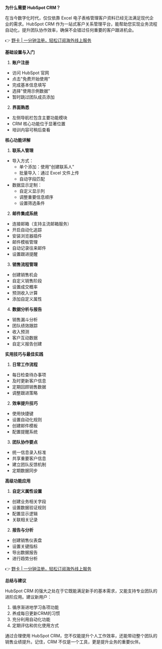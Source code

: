 **为什么需要 HubSpot CRM？**

在当今数字化时代，仅仅依靠 Excel 电子表格管理客户资料已经无法满足现代企业的需求。HubSpot CRM 作为一站式客户关系管理平台，能帮助您实现业务流程自动化，提升团队协作效率，确保不会错过任何重要的客户跟进机会。

👉 [野卡 | 一分钟注册，轻松订阅海外线上服务](https://bit.ly/bewildcard)

**基础设置与入门**

1. **账户注册**
- 访问 HubSpot 官网
- 点击"免费开始使用"
- 完成基本信息填写
- 选择"使用示例数据"
- 暂时跳过团队成员添加

2. **界面熟悉**
- 左侧导航栏包含主要功能模块
- CRM 核心功能位于显著位置
- 培训内容可稍后查看

**核心功能详解**

1. **联系人管理**
- 导入方式：
  * 单个添加：使用"创建联系人"
  * 批量导入：通过 Excel 文件上传
  * 自动字段匹配
- 数据显示定制：
  * 自定义显示列
  * 调整重要信息顺序
  * 设置筛选条件

2. **邮件集成系统**
- 连接邮箱（支持主流邮箱服务）
- 开启自动化追踪
- 安装浏览器插件
- 邮件模板管理
- 自动记录往来邮件
- 设置跟进提醒

3. **销售流程管理**
- 创建销售机会
- 自定义销售阶段
- 设置成交概率
- 预测收入计算
- 添加自定义属性

4. **数据分析与报告**
- 销售漏斗分析
- 团队绩效跟踪
- 收入预测
- 客户互动数据
- 自定义报告创建

**实用技巧与最佳实践**

1. **日常工作流程**
- 每日检查待办事项
- 及时更新客户信息
- 定期回顾销售数据
- 调整跟进策略

2. **效率提升技巧**
- 使用快捷键
- 设置自动化规则
- 创建邮件模板
- 配置提醒系统

3. **团队协作要点**
- 统一信息录入标准
- 共享重要客户信息
- 建立团队反馈机制
- 定期数据同步

**高级功能应用**

1. **自定义属性设置**
- 创建业务相关字段
- 设置数据验证规则
- 配置显示逻辑
- 关联相关记录

2. **报告与分析**
- 创建销售仪表盘
- 设置关键指标
- 导出数据报告
- 进行趋势分析

👉 [野卡 | 一分钟注册，轻松订阅海外线上服务](https://bit.ly/bewildcard)

**总结与建议**

HubSpot CRM 的强大之处在于它既能满足新手的基本需求，又能支持专业团队的进阶应用。建议新用户：

1. 循序渐进地学习各项功能
2. 养成每日更新CRM的习惯
3. 充分利用自动化功能
4. 定期评估和优化使用方式

通过合理使用 HubSpot CRM，您不仅能提升个人工作效率，还能带动整个团队的销售业绩提升。记住，CRM 不仅是一个工具，更是提升业务的重要伙伴。